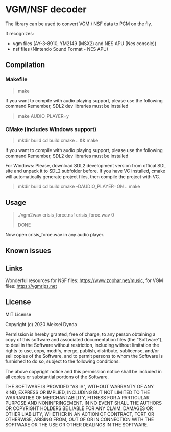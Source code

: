 # VGM/NSF decoder

The library can be used to convert VGM / NSF data to PCM on the fly.

It recognizes:
 * vgm files (AY-3-8910, YM2149 (MSX2) and NES APU (Nes console))
 * nsf files (Nintendo Sound Format - NES APU)

## Compilation

### Makefile

> make

If you want to compile with audio playing support, please use the following command
Remember, SDL2 dev libraries must be installed

> make AUDIO_PLAYER=y

### CMake (includes Windows support)

> mkdir build
> cd build
> cmake .. && make

If you want to compile with audio playing support, please use the following command
Remember, SDL2 dev libraries must be installed

For Windows:
Please, download SDL2 development version from offical SDL site and unpack it to
SDL2 subfolder before.
If you have VC installed, cmake will automatically generate project files, then
compile the project with VC.

> mkdir build
> cd build
> cmake -DAUDIO_PLAYER=ON ..
> make

## Usage

> ./vgm2wav crisis_force.nsf crisis_force.wav 0
>
> DONE

Now open crisis_force.wav in any audio player.

## Known issues

## Links

Wonderful resources for NSF files: https://www.zophar.net/music, for VGM files: https://vgmrips.net

## License

MIT License

Copyright (c) 2020 Aleksei Dynda

Permission is hereby granted, free of charge, to any person obtaining a copy
of this software and associated documentation files (the "Software"), to deal
in the Software without restriction, including without limitation the rights
to use, copy, modify, merge, publish, distribute, sublicense, and/or sell
copies of the Software, and to permit persons to whom the Software is
furnished to do so, subject to the following conditions:

The above copyright notice and this permission notice shall be included in all
copies or substantial portions of the Software.

THE SOFTWARE IS PROVIDED "AS IS", WITHOUT WARRANTY OF ANY KIND, EXPRESS OR
IMPLIED, INCLUDING BUT NOT LIMITED TO THE WARRANTIES OF MERCHANTABILITY,
FITNESS FOR A PARTICULAR PURPOSE AND NONINFRINGEMENT. IN NO EVENT SHALL THE
AUTHORS OR COPYRIGHT HOLDERS BE LIABLE FOR ANY CLAIM, DAMAGES OR OTHER
LIABILITY, WHETHER IN AN ACTION OF CONTRACT, TORT OR OTHERWISE, ARISING FROM,
OUT OF OR IN CONNECTION WITH THE SOFTWARE OR THE USE OR OTHER DEALINGS IN THE
SOFTWARE.
